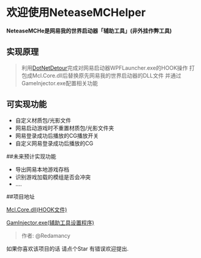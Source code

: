 # 欢迎使用NeteaseMCHelper
**NeteaseMCHe是网易我的世界启动器「辅助工具」(非外挂作弊工具)**
## 实现原理
> 利用[DotNetDetour](https://github.com/bigbaldy1128/DotNetDetour)完成对网易启动器WPFLauncher.exe的HOOK操作
打包成Mcl.Core.dll后替换原先网易我的世界启动器的DLL文件
并通过GameInjector.exe配置相关功能

## 可实现功能
- 自定义材质包/光影文件
- 网易启动游戏时不重置材质包/光影文件夹
- 网易登录成功后播放的CG播放开关
- 自定义网易登录成功后播放的CG 


##未来预计实现功能

- 导出网易本地游戏存档
- 识别游戏加载的模组是否会冲突
- ....


##项目地址

[Mcl.Core.dll(HOOK文件)](https://github.com/Redamancy520/NeteaseMCHelper/tree/Mcl.Core)

[GamInjector.exe(辅助工具设置程序)](https://github.com/Redamancy520/NeteaseMCHelper/tree/master")

> 作者: @Redamancy

如果你喜欢该项目的话 请点个Star 
有错误欢迎提出.
